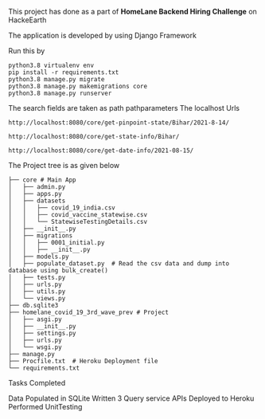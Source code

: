This project has done as a part of **HomeLane Backend Hiring Challenge** on HackeEarth


The application is developed by using Django Framework

Run this by
```
python3.8 virtualenv env
pip install -r requirements.txt
python3.8 manage.py migrate
python3.8 manage.py makemigrations core
python3.8 manage.py runserver
```


The search fields are taken as path pathparameters
The localhost Urls
```
http://localhost:8080/core/get-pinpoint-state/Bihar/2021-8-14/

http://localhost:8080/core/get-state-info/Bihar/ 

http://localhost:8080/core/get-date-info/2021-08-15/
```

The Project tree is as given below

```
├── core # Main App
│   ├── admin.py
│   ├── apps.py
│   ├── datasets
│   │   ├── covid_19_india.csv
│   │   ├── covid_vaccine_statewise.csv
│   │   └── StatewiseTestingDetails.csv
│   ├── __init__.py
│   ├── migrations
│   │   ├── 0001_initial.py
│   │   ├── __init__.py
│   ├── models.py
│   ├── populate_dataset.py  # Read the csv data and dump into database using bulk_create()
│   ├── tests.py
│   ├── urls.py
│   ├── utils.py
│   └── views.py
├── db.sqlite3
├── homelane_covid_19_3rd_wave_prev # Project
│   ├── asgi.py
│   ├── __init__.py
│   ├── settings.py
│   ├── urls.py
│   └── wsgi.py
├── manage.py
├── Procfile.txt  # Heroku Deployment file
└── requirements.txt
```


Tasks Completed

Data Populated in SQLite
Written 3 Query service APIs
Deployed to Heroku
Performed UnitTesting


